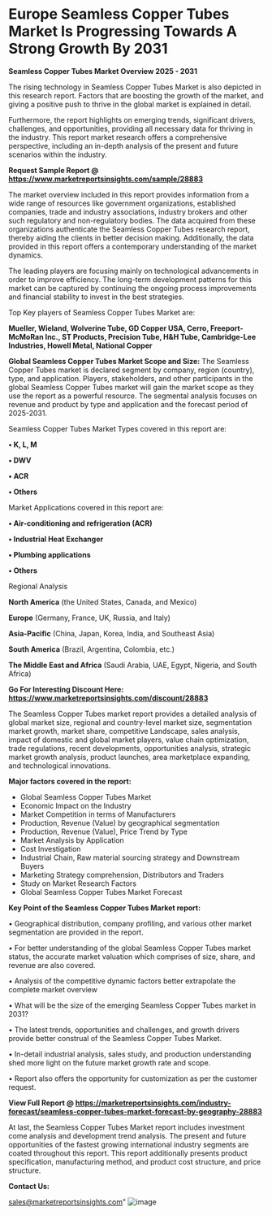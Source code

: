 # Europe Seamless Copper Tubes Market Is Progressing Towards A Strong Growth By 2031

<Strong> Seamless Copper Tubes Market Overview 2025 - 2031</strong>

The rising technology in Seamless Copper Tubes Market is also depicted in this research report. Factors that are boosting the growth of the market, and giving a positive push to thrive in the global market is explained in detail.

Furthermore, the report highlights on emerging trends, significant drivers, challenges, and opportunities, providing all necessary data for thriving in the industry. This report market research offers a comprehensive perspective, including an in-depth analysis of the present and future scenarios within the industry.

<strong>Request Sample Report @ <a href=https://www.marketreportsinsights.com/sample/28883>https://www.marketreportsinsights.com/sample/28883</a></strong>

The market overview included in this report provides information from a wide range of resources like government organizations, established companies, trade and industry associations, industry brokers and other such regulatory and non-regulatory bodies. The data acquired from these organizations authenticate the Seamless Copper Tubes research report, thereby aiding the clients in better decision making. Additionally, the data provided in this report offers a contemporary understanding of the market dynamics.

The leading players are focusing mainly on technological advancements in order to improve efficiency. The long-term development patterns for this market can be captured by continuing the ongoing process improvements and financial stability to invest in the best strategies.

Top Key players of Seamless Copper Tubes Market are:

<strong>Mueller, Wieland, Wolverine Tube, GD Copper USA, Cerro, Freeport-McMoRan Inc., ST Products, Precision Tube, H&H Tube, Cambridge-Lee Industries, Howell Metal, National Copper</strong>

<strong><b>Global Seamless Copper Tubes Market Scope and Size:</b></strong>
The Seamless Copper Tubes market is declared segment by company, region (country), type, and application. Players, stakeholders, and other participants in the global Seamless Copper Tubes market will gain the market scope as they use the report as a powerful resource. The segmental analysis focuses on revenue and product by type and application and the forecast period of 2025-2031.

Seamless Copper Tubes Market Types covered in this report are:

<strong>• K, L, M

• DWV

• ACR

• Others</strong>

Market Applications covered in this report are:

<strong>• Air-conditioning and refrigeration (ACR)

• Industrial Heat Exchanger

• Plumbing applications

• Others</strong> 

Regional Analysis

<strong>North America</strong> (the United States, Canada, and Mexico)

<strong>Europe</strong> (Germany, France, UK, Russia, and Italy)

<strong>Asia-Pacific</strong> (China, Japan, Korea, India, and Southeast Asia)

<strong>South America</strong> (Brazil, Argentina, Colombia, etc.)

<strong>The Middle East and Africa</strong> (Saudi Arabia, UAE, Egypt, Nigeria, and South Africa)

<strong>Go For Interesting Discount Here: <a href=https://www.marketreportsinsights.com/discount/28883>https://www.marketreportsinsights.com/discount/28883</a></strong>

The Seamless Copper Tubes market report provides a detailed analysis of global market size, regional and country-level market size, segmentation market growth, market share, competitive Landscape, sales analysis, impact of domestic and global market players, value chain optimization, trade regulations, recent developments, opportunities analysis, strategic market growth analysis, product launches, area marketplace expanding, and technological innovations.

<strong><b>Major factors covered in the report:</b></strong>
<ul>
  <li>Global Seamless Copper Tubes Market </li>
  <li>Economic Impact on the Industry</li>
  <li>Market Competition in terms of Manufacturers</li>
  <li>Production, Revenue (Value) by geographical segmentation</li>
  <li>Production, Revenue (Value), Price Trend by Type</li>
  <li>Market Analysis by Application</li>
  <li>Cost Investigation</li>
  <li>Industrial Chain, Raw material sourcing strategy and Downstream Buyers</li>
  <li>Marketing Strategy comprehension, Distributors and Traders</li>
  <li>Study on Market Research Factors</li>
  <li>Global Seamless Copper Tubes Market Forecast</li>
</ul>

<strong><b>Key Point of the Seamless Copper Tubes Market report:</b></strong>

• Geographical distribution, company profiling, and various other market segmentation are provided in the report.

• For better understanding of the global Seamless Copper Tubes market status, the accurate market valuation which comprises of size, share, and revenue are also covered.

• Analysis of the competitive dynamic factors better extrapolate the complete market overview

• What will be the size of the emerging Seamless Copper Tubes market in 2031?

• The latest trends, opportunities and challenges, and growth drivers provide better construal of the Seamless Copper Tubes Market.

• In-detail industrial analysis, sales study, and production understanding shed more light on the future market growth rate and scope.

• Report also offers the opportunity for customization as per the customer request.

<strong><b>View Full Report @ <a href=https://marketreportsinsights.com/industry-forecast/seamless-copper-tubes-market-forecast-by-geography-28883>https://marketreportsinsights.com/industry-forecast/seamless-copper-tubes-market-forecast-by-geography-28883</a></b></strong>


At last, the Seamless Copper Tubes Market report includes investment come analysis and development trend analysis. The present and future opportunities of the fastest growing international industry segments are coated throughout this report. This report additionally presents product specification, manufacturing method, and product cost structure, and price structure.

<strong>Contact Us:</strong>

sales@marketreportsinsights.com"
![image](https://github.com/user-attachments/assets/0861a319-0d18-4d31-95ff-dd78dabb981f)
